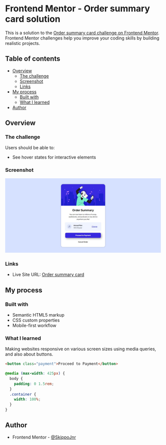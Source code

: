 # Frontend Mentor - Order summary card solution

This is a solution to the [Order summary card challenge on Frontend Mentor](https://www.frontendmentor.io/challenges/order-summary-component-QlPmajDUj). Frontend Mentor challenges help you improve your coding skills by building realistic projects. 

## Table of contents

- [Overview](#overview)
  - [The challenge](#the-challenge)
  - [Screenshot](#screenshot)
  - [Links](#links)
- [My process](#my-process)
  - [Built with](#built-with)
  - [What I learned](#what-i-learned)
- [Author](#author)


## Overview

### The challenge

Users should be able to:

- See hover states for interactive elements

### Screenshot

![desktop-view](https://github.com/SkippoJnr/order-summary-component/blob/524c5b8c8a060048854a0c4894872c97ea4afa21/screenshots/desktop-design.jpeg)



### Links

- Live Site URL: [Order summary card](https://skippojnr.github.io/order-summary-component/)


## My process

### Built with

- Semantic HTML5 markup
- CSS custom properties
- Mobile-first workflow


### What I learned

Making websites responsive on various screen sizes using media queries, and also about buttons. 


```html
<button class="payment">Proceed to Payment</button>
```
```css
@media (max-width: 425px) {
  body {
    padding: 0 1.5rem;
  }
  .container {
    width: 100%;
  }
}
```




## Author

- Frontend Mentor - [@SkippoJnr](https://www.frontendmentor.io/profile/Skippojnr)


